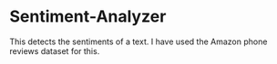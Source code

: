 # Sentiment-Analyzer
This detects the sentiments of a text. I have used the Amazon phone reviews dataset for this. 
